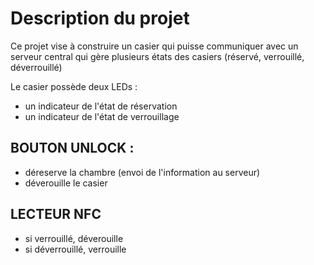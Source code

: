 # Description du projet

Ce projet vise à construire un casier qui puisse communiquer avec un serveur central qui gère plusieurs états des casiers (réservé, verrouillé, déverrouillé)

Le casier possède deux LEDs :
* un indicateur de l'état de réservation
* un indicateur de l'état de verrouillage

## BOUTON UNLOCK : 

* déreserve la chambre (envoi de l'information au serveur)
* déverouille le casier

## LECTEUR NFC

* si verrouillé, déverouille
* si déverrouillé, verrouille
